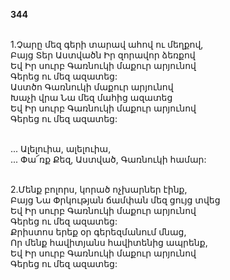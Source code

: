 **344**

\
1.Չարը մեզ գերի տարավ ահով ու մեղքով,\
Բայց Տեր Աստվածն Իր զորավոր ձեռքով\
Եվ Իր սուրբ Գառնուկի մաքուր արյունով\
Գերեց ու մեզ ազատեց:\
Աստծո Գառնուկի մաքուր արյունով\
Խաչի վրա Նա մեզ մահից ազատեց\
Եվ Իր սուրբ Գառնուկի մաքուր արյունով\
Գերեց ու մեզ ազատեց:

\
... Ալելուիա, ալելուիա,\
... Փա՜ռք Քեզ, Աստված, Գառնուկի համար:

\
2.Մենք բոլորս, կորած ոչխարներ էինք,\
Բայց Նա Փրկության ճամփան մեզ ցույց տվեց\
Եվ Իր սուրբ Գառնուկի մաքուր արյունով\
Գերեց ու մեզ ազատեց:\
Քրիստոս երեք օր գերեզմանում մնաց,\
Որ մենք հավիտյանս հավիտենից ապրենք,\
Եվ Իր սուրբ Գառնուկի մաքուր արյունով\
Գերեց ու մեզ ազատեց:
